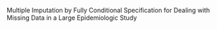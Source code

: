 Multiple Imputation by Fully Conditional Specification for Dealing with Missing Data in a Large Epidemiologic Study


